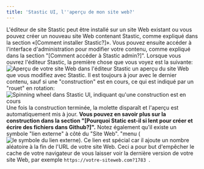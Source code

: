 ```yaml
---
title: 'Stastic UI, l''aperçu de mon site web?'
---
```

L'éditeur de site Stastic peut être installé sur un site Web existant ou vous pouvez créer un nouveau site Web contenant Stastic, comme expliqué dans la section «[Comment installer Stastic?]». Vous pouvez ensuite accéder à l'interface d'administration pour modifier votre contenu, comme expliqué dans la section "[Comment accéder à Stastic admin?]". Lorsque vous ouvrez l'éditeur Stastic, la première chose que vous voyez est la suivante:![Aperçu de votre site Web dans l'éditeur Stastic](https://www.stastic.net//assets/2019-08-03-775924.png) un aperçu du site Web que vous modifiez avec Stastic. Il est toujours à jour avec le dernier contenu, sauf si une "construction" est en cours, ce qui est indiqué par un "rouet" en rotation:![Spinning wheel dans Stastic UI, indiquant qu'une construction est en cours](https://www.stastic.net//assets/2019-08-03-450677.png) Une fois la construction terminée, la molette disparaît et l'aperçu est automatiquement mis à jour. **Vous pouvez en savoir plus sur la construction dans la section "[Pourquoi Static est-il si lent pour créer et écrire des fichiers dans Github?]".** Notez également qu'il existe un symbole "lien externe" à côté du "Site Web". "menu (![le symbole du lien externe](https://www.stastic.net//assets/2019-08-04-371034.png)). Ce lien est spécial car il ajoute un nombre aléatoire à la fin de l'URL de votre site Web. Ceci a pour but d'empêcher le cache de votre navigateur de vous laisser voir la dernière version de votre site Web, par exemple `https://votre-siteweb.com?1783 `.
